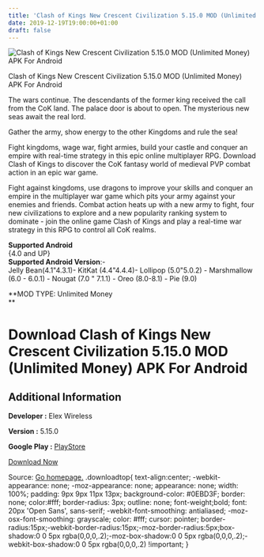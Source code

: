 ```yaml
---
title: 'Clash of Kings New Crescent Civilization 5.15.0 MOD (Unlimited Money) APK For Android'
date: 2019-12-19T19:00:00+01:00
draft: false
---
```


![Clash of Kings New Crescent Civilization 5.15.0 MOD (Unlimited Money) APK For Android](https://i2.wp.com/apkhome.net/wp-content/uploads/2019/12/Clash-of-Kings-New-Crescent-Civilization-5.15.0-MOD-Unlimited-Money.png "Clash of Kings New Crescent Civilization 5.15.0 MOD (Unlimited Money) APK For Android")

  

Clash of Kings New Crescent Civilization 5.15.0 MOD (Unlimited Money) APK For Android

The wars continue. The descendants of the former king received the call from the CoK land. The palace door is about to open. The mysterious new seas await the real lord.

Gather the army, show energy to the other Kingdoms and rule the sea!

Fight kingdoms, wage war, fight armies, build your castle and conquer an empire with real-time strategy in this epic online multiplayer RPG. Download Clash of Kings to discover the CoK fantasy world of medieval PVP combat action in an epic war game.

Fight against kingdoms, use dragons to improve your skills and conquer an empire in the multiplayer war game which pits your army against your enemies and friends. Combat action heats up with a new army to fight, four new civilizations to explore and a new popularity ranking system to dominate - join the online game Clash of Kings and play a real-time war strategy in this RPG to control all CoK realms.

**Supported Android**  
{4.0 and UP}  
**Supported Android Version**:-  
Jelly Bean(4.1"4.3.1)- KitKat (4.4"4.4.4)- Lollipop (5.0"5.0.2) - Marshmallow (6.0 - 6.0.1) - Nougat (7.0 " 7.1.1) - Oreo (8.0-8.1) - Pie (9.0)

**MOD TYPE: Unlimited Money  
**

Download Clash of Kings New Crescent Civilization 5.15.0 MOD (Unlimited Money) APK For Android
==============================================================================================

Additional Information
----------------------

**Developer :** Elex Wireless

**Version :** 5.15.0

**Google Play :** [PlayStore](https://play.google.com/store/apps/details?id=com.hcg.cok.gp)

  

[Download Now](https://store4app.co/post/clash-of-kings-new-crescent-civilization-5-15-0-mod-unlimited-money-apk-for-android_1576773602)

  
Source: [Go homepage.](https://store4app.co/post/clash-of-kings-new-crescent-civilization-5-15-0-mod-unlimited-money-apk-for-android_1576773602) .downloadtop{ text-align:center; -webkit-appearance: none; -moz-appearance: none; appearance: none; width: 100%; padding: 9px 9px 11px 13px; background-color: #0EBD3F; border: none; color:#fff; border-radius: 3px; outline: none; font-weight;bold; font: 20px 'Open Sans', sans-serif; -webkit-font-smoothing: antialiased; -moz-osx-font-smoothing: grayscale; color: #fff; cursor: pointer; border-radius:15px;-webkit-border-radius:15px;-moz-border-radius:5px;box-shadow:0 0 5px rgba(0,0,0,.2);-moz-box-shadow:0 0 5px rgba(0,0,0,.2);-webkit-box-shadow:0 0 5px rgba(0,0,0,.2) !important; }